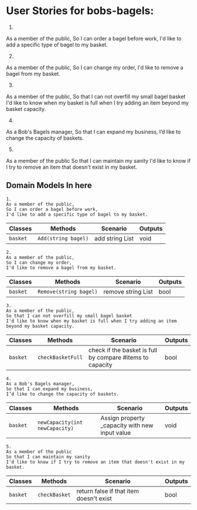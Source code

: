 ﻿# User Stories for bobs-bagels:

1.
As a member of the public,
So I can order a bagel before work,
I'd like to add a specific type of bagel to my basket.

2.
As a member of the public,
So I can change my order,
I'd like to remove a bagel from my basket.

3.
As a member of the public,
So that I can not overfill my small bagel basket
I'd like to know when my basket is full when I try adding an item beyond my basket capacity.

4.
As a Bob's Bagels manager,
So that I can expand my business,
I’d like to change the capacity of baskets.

5.
As a member of the public
So that I can maintain my sanity
I'd like to know if I try to remove an item that doesn't exist in my basket.


## Domain Models In here
```
1.
As a member of the public,
So I can order a bagel before work,
I'd like to add a specific type of bagel to my basket.
```

| Classes         | Methods                 | Scenario										| Outputs          |
|-----------------|-------------------------|-----------------------------------------------|------------------|
|`basket`		  |	`Add(string bagel)`		| add string List<string>						| void             |

```
2.
As a member of the public,
So I can change my order,
I'd like to remove a bagel from my basket.
```
| Classes         | Methods                 | Scenario										| Outputs          |
|-----------------|-------------------------|-----------------------------------------------|------------------|
|`basket`		  |	`Remove(string bagel)`	| remove string List<string>					| bool	           |

```
3.
As a member of the public,
So that I can not overfill my small bagel basket
I'd like to know when my basket is full when I try adding an item beyond my basket capacity.
```
| Classes         | Methods                 | Scenario														   | Outputs          |
|-----------------|-------------------------|------------------------------------------------------------------|------------------|
|`basket`		  |	`checkBasketFull`			| check if the basket is full by compare #items to capacity		   | bool             |

```
4.
As a Bob's Bagels manager,
So that I can expand my business,
I’d like to change the capacity of baskets.
```
| Classes         | Methods						   | Scenario														 | Outputs          |
|-----------------|--------------------------------|-----------------------------------------------------------------|------------------|
|`basket`		  |	`newCapacity(int newCapacity)` | Assign property _capacity with new input value					 | void            |


```
5.
As a member of the public
So that I can maintain my sanity
I'd like to know if I try to remove an item that doesn't exist in my basket.
```
| Classes         | Methods                 | Scenario														   | Outputs          |
|-----------------|-------------------------|------------------------------------------------------------------|------------------|
|`basket`		  |	`checkBasket`			| return false if that item doesn't exist						   | bool             |


